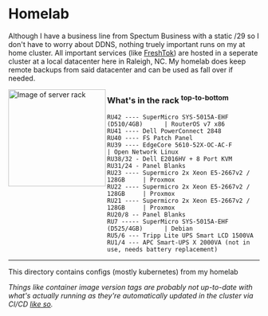# Homelab

Although I have a business line from Spectum Business with a static /29 so I don't have to worry about DDNS, nothing truely important runs on my at home cluster.
All important services (like [FreshTok](https://freshtok.bot)) are hosted in a seperate cluster at a local datacenter here in Raleigh, NC.
My homelab does keep remote backups from said datacenter and can be used as fall over if needed.  

<img align="left" width="195" src="https://t.pics/WaN7Wa9b5U.webp" alt="Image of server rack" />

### What's in the rack <sup>top-to-bottom</sup>

```
RU42 ---- SuperMicro SYS-5015A-EHF (D510/4GB)      | RouterOS v7 x86   
RU41 ---- Dell PowerConnect 2848  
RU40 ---- FS Patch Panel  
RU39 ---- EdgeCore 5610-52X-OC-AC-F                | Open Network Linux
RU38/32 - Dell E2016HV + 8 Port KVM  
RU31/24 - Panel Blanks  
RU23 ---- Supermicro 2x Xeon E5-2667v2 / 128GB     | Proxmox  
RU22 ---- Supermicro 2x Xeon E5-2667v2 / 128GB     | Proxmox  
RU21 ---- Supermicro 2x Xeon E5-2667v2 / 128GB     | Proxmox  
RU20/8 -- Panel Blanks  
RU7 ----- SuperMicro SYS-5015A-EHF (D525/4GB)      | Debian  
RU5/6 --- Tripp Lite UPS Smart LCD 1500VA  
RU1/4 --- APC Smart-UPS X 2000VA (not in use, needs battery replacement)  
```
---

This directory contains configs (mostly kubernetes) from my homelab

_Things like container image version tags are probably not up-to-date with
what's actually running as they're automatically updated in the cluster via
CI/CD [like so](https://github.com/timcole/timcole.me/blob/main/.github/workflows/deploy.yml#L41)._
